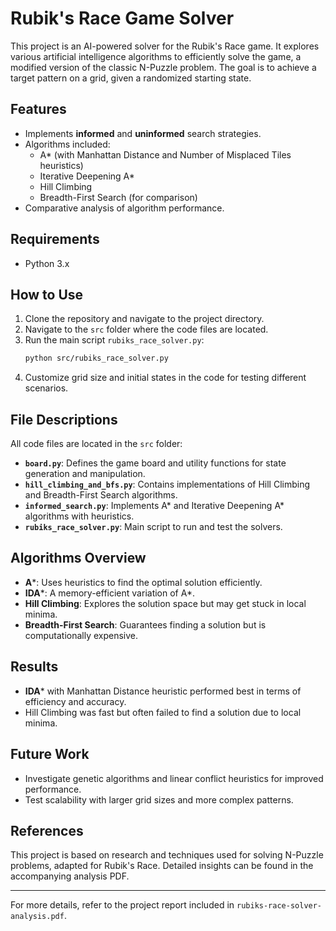 # Rubik's Race Game Solver

This project is an AI-powered solver for the Rubik's Race game. It explores various artificial intelligence algorithms to efficiently solve the game, a modified version of the classic N-Puzzle problem. The goal is to achieve a target pattern on a grid, given a randomized starting state.

## Features

- Implements **informed** and **uninformed** search strategies.
- Algorithms included:
  - A* (with Manhattan Distance and Number of Misplaced Tiles heuristics)
  - Iterative Deepening A*
  - Hill Climbing
  - Breadth-First Search (for comparison)
- Comparative analysis of algorithm performance.

## Requirements

- Python 3.x

## How to Use

1. Clone the repository and navigate to the project directory.
2. Navigate to the `src` folder where the code files are located.
3. Run the main script `rubiks_race_solver.py`:
   ```bash
   python src/rubiks_race_solver.py
   ```
4. Customize grid size and initial states in the code for testing different scenarios.

## File Descriptions

All code files are located in the `src` folder:

- **`board.py`**: Defines the game board and utility functions for state generation and manipulation.
- **`hill_climbing_and_bfs.py`**: Contains implementations of Hill Climbing and Breadth-First Search algorithms.
- **`informed_search.py`**: Implements A* and Iterative Deepening A* algorithms with heuristics.
- **`rubiks_race_solver.py`**: Main script to run and test the solvers.

## Algorithms Overview

- **A***: Uses heuristics to find the optimal solution efficiently.
- **IDA***: A memory-efficient variation of A*.
- **Hill Climbing**: Explores the solution space but may get stuck in local minima.
- **Breadth-First Search**: Guarantees finding a solution but is computationally expensive.

## Results

- **IDA*** with Manhattan Distance heuristic performed best in terms of efficiency and accuracy.
- Hill Climbing was fast but often failed to find a solution due to local minima.

## Future Work

- Investigate genetic algorithms and linear conflict heuristics for improved performance.
- Test scalability with larger grid sizes and more complex patterns.

## References

This project is based on research and techniques used for solving N-Puzzle problems, adapted for Rubik's Race. Detailed insights can be found in the accompanying analysis PDF.

---

For more details, refer to the project report included in `rubiks-race-solver-analysis.pdf`.

